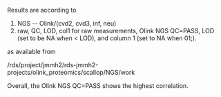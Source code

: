 Results are according to 

1. NGS -- Olink/(cvd2, cvd3, inf, neu)
2. raw, QC, LOD, col1 for raw measurements, Olink NGS QC=PASS, LOD (set to be NA when < LOD), and column 1 (set to NA when 01;).

as available from 

/rds/project/jmmh2/rds-jmmh2-projects/olink_proteomics/scallop/NGS/work

Overall, the Olink NGS QC=PASS shows the highest correlation.
